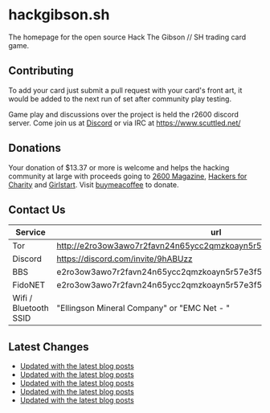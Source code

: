 # hackgibson.sh
The homepage for the open source Hack The Gibson // SH trading card game.


## Contributing

To add your card just submit a pull request with your card's front art, it would be added to the next run of set after community play testing.

Game play and discussions over the project is held the r2600 discord server. Come join us at [Discord](https://discord.com/invite/9hABUzz) or via IRC at https://www.scuttled.net/


## Donations

Your donation of $13.37 or more is welcome and helps the hacking community at large with proceeds going to [2600 Magazine](https://2600.com/), [Hackers for Charity](https://hackersforcharity.org) and [Girlstart](https://girlstart.org).  Visit [buymeacoffee](https://www.buymeacoffee.com/hackgibson.sh) to donate.


## Contact Us

Service | url
-|-
Tor | http://e2ro3ow3awo7r2favn24n65ycc2qmzkoayn5r57e3f56nvjwdcgg32ad.onion
Discord | https://discord.com/invite/9hABUzz
BBS | e2ro3ow3awo7r2favn24n65ycc2qmzkoayn5r57e3f56nvjwdcgg32ad.onion:23
FidoNET | e2ro3ow3awo7r2favn24n65ycc2qmzkoayn5r57e3f56nvjwdcgg32ad.onion:24554
Wifi / Bluetooth SSID | "Ellingson Mineral Company" or "EMC Net - <fidonet address>"

## Latest Changes
<!-- BLOG-POST-LIST:START -->
- [Updated with the latest blog posts](https://github.com/DFW2600/hackgibson.sh/commit/7cc67cff40dd736d8f0802577ac06b1b6499af6b)
- [Updated with the latest blog posts](https://github.com/DFW2600/hackgibson.sh/commit/662b9df4b72263a8419da7fdb5fc31852e4eb086)
- [Updated with the latest blog posts](https://github.com/DFW2600/hackgibson.sh/commit/b713d19c18094d12065c3c9dbeb9c158d02bdcfc)
- [Updated with the latest blog posts](https://github.com/DFW2600/hackgibson.sh/commit/10984cb691b8b9a705bf4937a63cd6f73755f4b5)
- [Updated with the latest blog posts](https://github.com/DFW2600/hackgibson.sh/commit/6d83165252b763f5a9fd09a50c2831485ed6ce80)
<!-- BLOG-POST-LIST:END -->

